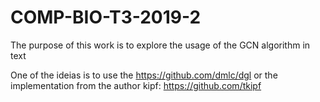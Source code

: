 # COMP-BIO-T3-2019-2

The purpose of this work is to explore the usage of the GCN algorithm in text

One of the ideias is to use the https://github.com/dmlc/dgl or the implementation from the author kipf: https://github.com/tkipf




